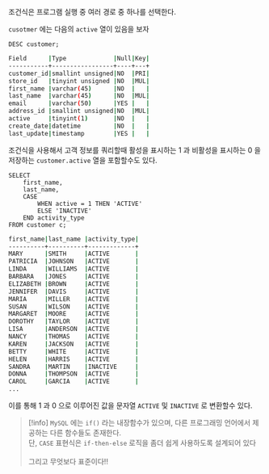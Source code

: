 
조건식은 프로그램 실행 중 여러 경로 중 하나를 선택한다.

`cusotmer` 에는 다음의 `active` 열이 있음을 보자

```mysql
DESC customer;
```

```sh
Field      |Type             |Null|Key|
-----------+-----------------+----+---+
customer_id|smallint unsigned|NO  |PRI|
store_id   |tinyint unsigned |NO  |MUL|
first_name |varchar(45)      |NO  |   |
last_name  |varchar(45)      |NO  |MUL|
email      |varchar(50)      |YES |   |
address_id |smallint unsigned|NO  |MUL|
active     |tinyint(1)       |NO  |   |
create_date|datetime         |NO  |   |
last_update|timestamp        |YES |   |
```

조건식을 사용해서  고객 정보를 쿼리할때 활성을 표시하는 $1$ 과 비활성을 표시하는 $0$ 을 저장하는 `customer.active` 열을 포함할수도 있다.

```mysql
SELECT
	first_name,
	last_name,
	CASE
		WHEN active = 1 THEN 'ACTIVE'
		ELSE 'INACTIVE'
	END activity_type
FROM customer c;
```

```sh
first_name|last_name |activity_type|
----------+----------+-------------+
MARY      |SMITH     |ACTIVE       |
PATRICIA  |JOHNSON   |ACTIVE       |
LINDA     |WILLIAMS  |ACTIVE       |
BARBARA   |JONES     |ACTIVE       |
ELIZABETH |BROWN     |ACTIVE       |
JENNIFER  |DAVIS     |ACTIVE       |
MARIA     |MILLER    |ACTIVE       |
SUSAN     |WILSON    |ACTIVE       |
MARGARET  |MOORE     |ACTIVE       |
DOROTHY   |TAYLOR    |ACTIVE       |
LISA      |ANDERSON  |ACTIVE       |
NANCY     |THOMAS    |ACTIVE       |
KAREN     |JACKSON   |ACTIVE       |
BETTY     |WHITE     |ACTIVE       |
HELEN     |HARRIS    |ACTIVE       |
SANDRA    |MARTIN    |INACTIVE     |
DONNA     |THOMPSON  |ACTIVE       |
CAROL     |GARCIA    |ACTIVE       |
...
```

이를 통해 $1$ 과 $0$ 으로 이루어진 값을 문자열 `ACTIVE` 및 `INACTIVE` 로 변환할수 있다.

>[!info] `MySQL` 에는 `if()` 라는 내장함수가 있으며, 다른 프로그래밍 언어에서 제공하는 다른 함수들도 존재한다. <br> 단, `CASE` 표현식은 `if-then-else` 로직을 좀더 쉽게 사용하도록 설계되어 있다<br><br> 그리고 무엇보다 표준이다!!


